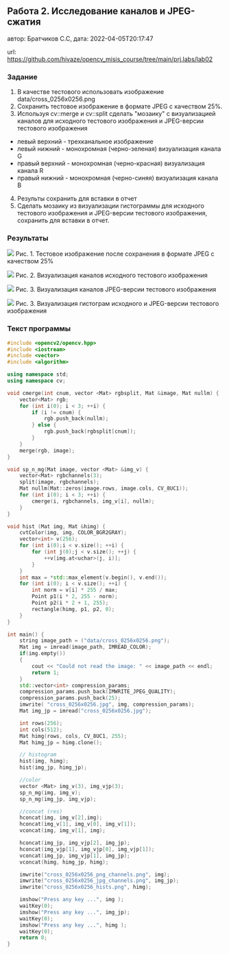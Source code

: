 ## Работа 2. Исследование каналов и JPEG-сжатия
автор: Братчиков С.С,
дата: 2022-04-05T20:17:47

url: https://github.com/hivaze/opencv_misis_course/tree/main/prj.labs/lab02

### Задание
1. В качестве тестового использовать изображение data/cross_0256x0256.png
2. Сохранить тестовое изображение в формате JPEG с качеством 25%.
3. Используя cv::merge и cv::split сделать "мозаику" с визуализацией каналов для исходного тестового изображения и JPEG-версии тестового изображения
- левый верхний - трехканальное изображение
- левый нижний - монохромная (черно-зеленая) визуализация канала G
- правый верхний - монохромная (черно-красная) визуализация канала R
- правый нижний - монохромная (черно-синяя) визуализация канала B
4. Результы сохранить для вставки в отчет
5. Сделать мозаику из визуализации гистограммы для исходного тестового изображения и JPEG-версии тестового изображения, сохранить для вставки в отчет.

### Результаты

![](../../cross_0256x0256_025.jpg)
Рис. 1. Тестовое изображение после сохранения в формате JPEG с качеством 25%

![](../../cross_0256x0256_png_channels.png)
Рис. 2. Визуализация каналов исходного тестового изображения

![](../../cross_0256x0256_jpg_channels.png)
Рис. 3. Визуализация каналов JPEG-версии тестового изображения

![](../../cross_0256x0256_hists.png)
Рис. 3. Визуализация гистограм исходного и JPEG-версии тестового изображения

### Текст программы

```cpp
#include <opencv2/opencv.hpp>
#include <iostream>
#include <vector>
#include <algorithm>

using namespace std;
using namespace cv;

void cmerge(int cnum, vector <Mat> rgbsplit, Mat &image, Mat nullm) {
    vector<Mat> rgb;
    for (int i(0); i < 3; ++i) {
        if (i != cnum) {
            rgb.push_back(nullm);
        } else {
            rgb.push_back(rgbsplit[cnum]);
        }
    }
    merge(rgb, image);
}

void sp_n_mg(Mat image, vector <Mat> &img_v) {
    vector<Mat> rgbchannels(3);
    split(image, rgbchannels);
    Mat nullm(Mat::zeros(image.rows, image.cols, CV_8UC1));
    for (int i(0); i < 3; ++i) {
        cmerge(i, rgbchannels, img_v[i], nullm);
    }
}

void hist (Mat img, Mat &himg) {
    cvtColor(img, img, COLOR_BGR2GRAY);
    vector<int> v(256);
    for (int i(0);i < v.size(); ++i) {
        for (int j(0);j < v.size(); ++j) {
            ++v[img.at<uchar>(j, i)];
        }
    }
    int max = *std::max_element(v.begin(), v.end());
    for (int i(0); i < v.size(); ++i) {
        int norm = v[i] * 255 / max;
        Point p1(i * 2, 255 - norm);
        Point p2(i * 2 + 1, 255);
        rectangle(himg, p1, p2, 0);
    }
}

int main() {
    string image_path = ("data/cross_0256x0256.png");
    Mat img = imread(image_path, IMREAD_COLOR);
    if(img.empty())
    {
        cout << "Could not read the image: " << image_path << endl;
        return 1;
    }
    std::vector<int> compression_params;
    compression_params.push_back(IMWRITE_JPEG_QUALITY);
    compression_params.push_back(25);
    imwrite( "cross_0256x0256.jpg", img, compression_params);
    Mat img_jp = imread("cross_0256x0256.jpg");

    int rows(256);
    int cols(512);
    Mat himg(rows, cols, CV_8UC1, 255);
    Mat himg_jp = himg.clone();

    // histogram
    hist(img, himg);
    hist(img_jp, himg_jp);

    //color
    vector <Mat> img_v(3), img_vjp(3);
    sp_n_mg(img, img_v);
    sp_n_mg(img_jp, img_vjp);

    //concat (res)
    hconcat(img, img_v[2],img);
    hconcat(img_v[1], img_v[0], img_v[1]);
    vconcat(img, img_v[1], img);

    hconcat(img_jp, img_vjp[2], img_jp);
    hconcat(img_vjp[1], img_vjp[0], img_vjp[1]);
    vconcat(img_jp, img_vjp[1], img_jp);
    vconcat(himg, himg_jp, himg);

    imwrite("cross_0256x0256_png_channels.png", img);
    imwrite("cross_0256x0256_jpg_channels.png", img_jp);
    imwrite("cross_0256x0256_hists.png", himg);

    imshow("Press any key ...", img );
    waitKey(0);
    imshow("Press any key ...", img_jp);
    waitKey(0);
    imshow("Press any key ...", himg );
    waitKey(0);
    return 0;
}
```
